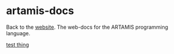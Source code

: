 # artamis-docs

Back to the [website](http://www.artamis.ca). 
The web-docs for the ARTAMIS programming language.

[test thing](/thing.md)

